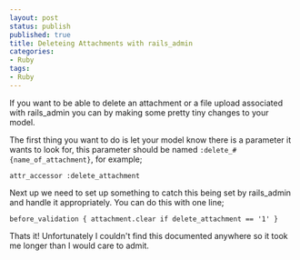 ```yaml
---
layout: post
status: publish
published: true
title: Deleteing Attachments with rails_admin
categories:
- Ruby
tags:
- Ruby
---
```


If you want to be able to delete an attachment or a file upload associated with rails_admin you can by making some pretty tiny changes to your model.

The first thing you want to do is let your model know there is a parameter it wants to look for, this parameter should be named `:delete_#{name_of_attachment}`, for example;

```
attr_accessor :delete_attachment
```

Next up we need to set up something to catch this being set by rails_admin and handle it appropriately. You can do this with one line;

```
before_validation { attachment.clear if delete_attachment == '1' }
```

Thats it! Unfortunately I couldn't find this documented anywhere so it took me longer than I would care to admit.
